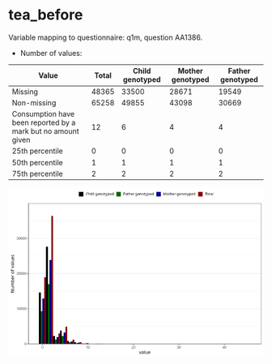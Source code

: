 # tea_before
Variable mapping to questionnaire: q1m, question AA1386.
- Number of values:

| Value | Total | Child genotyped | Mother genotyped | Father genotyped |
| ----- | ----- | --------------- | ---------------- | ---------------- |
| Missing | 48365 | 33500 | 28671 | 19549 |
| Non-missing | 65258 | 49855 | 43098 | 30669 |
| Consumption have been reported by a mark but no amount given | 12 | 6 | 4 |4 |
| 25th percentile | 0 | 0 | 0 | 0 |
| 50th percentile | 1 | 1 | 1 | 1 |
| 75th percentile | 2 | 2 | 2 | 2 |



![](tea_before_n.png)



